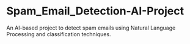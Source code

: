 # Spam_Email_Detection-AI-Project
An AI-based project to detect spam emails using Natural Language Processing and classification techniques.
